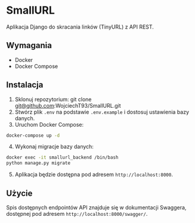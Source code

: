 # SmallURL

Aplikacja Django do skracania linków (TinyURL) z API REST.

## Wymagania

- Docker
- Docker Compose

## Instalacja

1. Sklonuj repozytorium:
git clone git@github.com:WojciechT93/SmallURL.git
2. Stwórz plik `.env` na podstawie `.env.example` i dostosuj ustawienia bazy danych.
3. Uruchom Docker Compose:
```bash 
docker-compose up -d
```
4. Wykonaj migracje bazy danych:
```bash
docker exec -it smallurl_backend /bin/bash
python manage.py migrate
```
5. Aplikacja będzie dostępna pod adresem `http://localhost:8000`.

## Użycie
Spis dostępnych endpointów API znajduje się w dokumentacji Swaggera, dostępnej pod adresem 
`http://localhost:8000/swagger/`.

